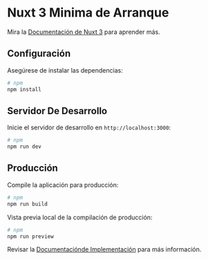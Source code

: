 # Nuxt 3 Minima de Arranque

Mira la [Documentación de Nuxt 3](https://nuxt.com/docs/getting-started/introduction) para aprender más.

## Configuración

Asegúrese de instalar las dependencias:

```bash
# npm
npm install
```

## Servidor De Desarrollo

Inicie el servidor de desarrollo en `http://localhost:3000`:

```bash
# npm
npm run dev
```

## Producción

Compile la aplicación para producción:

```bash
# npm
npm run build
```

Vista previa local de la compilación de producción:

```bash
# npm
npm run preview
```

Revisar la [Documentaciónde Implementación](https://nuxt.com/docs/getting-started/deployment) para más información.
